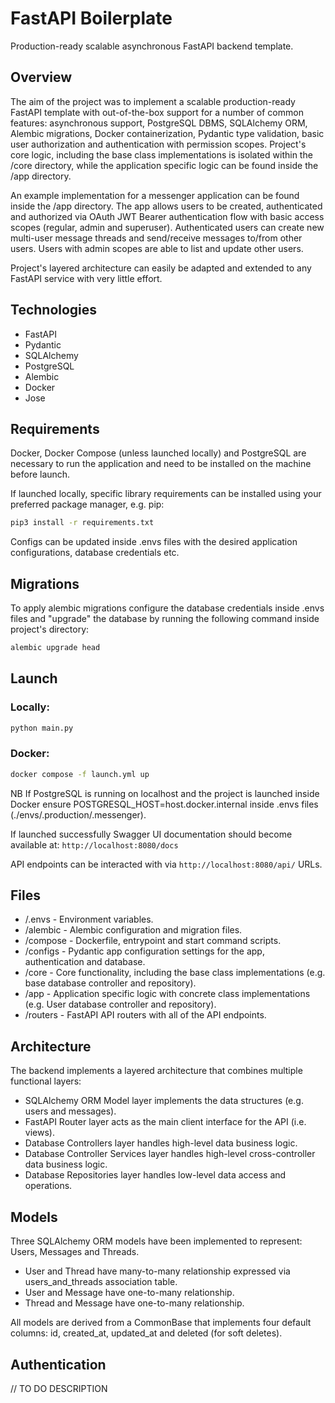 # FastAPI Boilerplate

Production-ready scalable asynchronous FastAPI backend template. 

## Overview

The aim of the project was to implement a scalable production-ready FastAPI template with out-of-the-box support for a number of common features: asynchronous support, PostgreSQL DBMS, SQLAlchemy ORM, Alembic migrations, Docker containerization, Pydantic type validation, basic user authorization and authentication with permission scopes. Project's core logic, including the base class implementations is isolated within the /core directory, while the application specific logic can be found inside the /app directory. 

An example implementation for a messenger application can be found inside the /app directory. The app allows users to be created, authenticated and authorized via OAuth JWT Bearer authentication flow with basic access scopes (regular, admin and superuser). Authenticated users can create new multi-user message threads and send/receive messages to/from other users. Users with admin scopes are able to list and update other users.

Project's layered architecture can easily be adapted and extended to any FastAPI service with very little effort.

## Technologies

- FastAPI
- Pydantic
- SQLAlchemy
- PostgreSQL
- Alembic
- Docker 
- Jose

## Requirements

Docker, Docker Compose (unless launched locally) and PostgreSQL are necessary to run the application and need to be installed on the machine before launch.

If launched locally, specific library requirements can be installed using your preferred package manager, e.g. pip:

```bash
pip3 install -r requirements.txt
```

Configs can be updated inside .envs files with the desired application configurations, database credentials etc.

## Migrations

To apply alembic migrations configure the database credentials inside .envs files and "upgrade" the database by running the following command inside project's directory:

```bash
alembic upgrade head
```

## Launch

### Locally:

```bash
python main.py
```

### Docker:

```bash
docker compose -f launch.yml up
```

NB If PostgreSQL is running on localhost and the project is launched inside Docker ensure POSTGRESQL_HOST=host.docker.internal inside .envs files (./envs/.production/.messenger).

If launched successfully Swagger UI documentation should become available at: `http://localhost:8080/docs`

API endpoints can be interacted with via `http://localhost:8080/api/` URLs.

## Files 

- /.envs - Environment variables.
- /alembic - Alembic configuration and migration files.
- /compose - Dockerfile, entrypoint and start command scripts.  
- /configs - Pydantic app configuration settings for the app, authentication and database.
- /core - Core functionality, including the base class implementations (e.g. base database controller and repository).
- /app - Application specific logic with concrete class implementations (e.g. User database controller and repository).
- /routers - FastAPI API routers with all of the API endpoints.

## Architecture 

The backend implements a layered architecture that combines multiple functional layers:

- SQLAlchemy ORM Model layer implements the data structures (e.g. users and messages).
- FastAPI Router layer acts as the main client interface for the API (i.e. views).
- Database Controllers layer handles high-level data business logic.
- Database Controller Services layer handles high-level cross-controller data business logic.
- Database Repositories layer handles low-level data access and operations.

## Models 

Three SQLAlchemy ORM models have been implemented to represent: Users, Messages and Threads.

- User and Thread have many-to-many relationship expressed via users_and_threads association table.
- User and Message have one-to-many relationship.
- Thread and Message have one-to-many relationship.

All models are derived from a CommonBase that implements four default columns: id, created_at, updated_at and deleted (for soft deletes).

## Authentication

// TO DO DESCRIPTION

